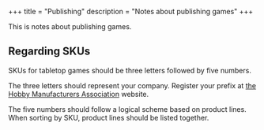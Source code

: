 +++
title = "Publishing"
description = "Notes about publishing games"
+++

This is notes about publishing games.

## Regarding SKUs

SKUs for tabletop games should be three letters followed by five numbers.

The three letters should represent your company. Register your prefix at [the Hobby Manufacturers Association](https://hobbysmc.com/) website.

The five numbers should follow a logical scheme based on product lines. When
sorting by SKU, product lines should be listed together.
